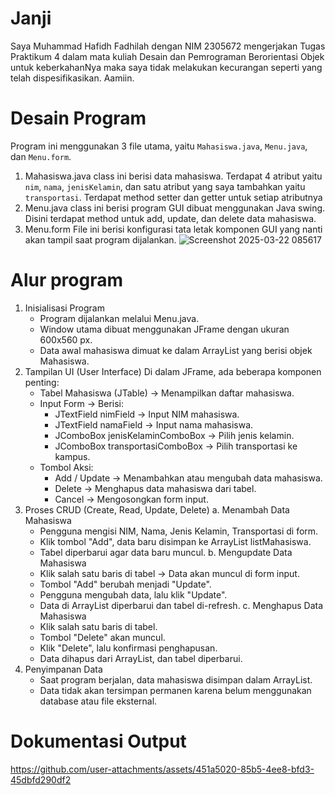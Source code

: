# Janji
Saya Muhammad Hafidh Fadhilah dengan NIM 2305672 mengerjakan Tugas Praktikum 4 dalam mata kuliah Desain dan Pemrograman Berorientasi Objek untuk keberkahanNya maka saya tidak melakukan kecurangan seperti yang telah dispesifikasikan. Aamiin.

# Desain Program
Program ini menggunakan 3 file utama, yaitu `Mahasiswa.java`, `Menu.java`, dan `Menu.form`.
1. Mahasiswa.java
   class ini berisi data mahasiswa. Terdapat 4 atribut yaitu `nim`, `nama`, `jenisKelamin`, dan satu atribut yang saya tambahkan yaitu `transportasi`. Terdapat method setter 
   dan getter untuk setiap atributnya
2. Menu.java
   class ini berisi program GUI dibuat menggunakan Java swing. Disini terdapat method untuk add, update, dan delete data mahasiswa.
3. Menu.form
   File ini berisi konfigurasi tata letak komponen GUI yang nanti akan tampil saat program dijalankan.
   ![Screenshot 2025-03-22 085617](https://github.com/user-attachments/assets/0ca3ec8a-2bb2-4228-9aee-93646ef938a8)

# Alur program
1. Inisialisasi Program
   - Program dijalankan melalui Menu.java.
   - Window utama dibuat menggunakan JFrame dengan ukuran 600x560 px.
   - Data awal mahasiswa dimuat ke dalam ArrayList yang berisi objek Mahasiswa.
3. Tampilan UI (User Interface)
   Di dalam JFrame, ada beberapa komponen penting:
   - Tabel Mahasiswa (JTable) → Menampilkan daftar mahasiswa.
   - Input Form → Berisi:
      - JTextField nimField → Input NIM mahasiswa.
      - JTextField namaField → Input nama mahasiswa.
      - JComboBox jenisKelaminComboBox → Pilih jenis kelamin.
      - JComboBox transportasiComboBox → Pilih transportasi ke kampus.
   - Tombol Aksi:
      - Add / Update → Menambahkan atau mengubah data mahasiswa.
      - Delete → Menghapus data mahasiswa dari tabel.
      - Cancel → Mengosongkan form input.
3. Proses CRUD (Create, Read, Update, Delete)
   a. Menambah Data Mahasiswa
      - Pengguna mengisi NIM, Nama, Jenis Kelamin, Transportasi di form.
      - Klik tombol "Add", data baru disimpan ke ArrayList listMahasiswa.
      - Tabel diperbarui agar data baru muncul.
   b. Mengupdate Data Mahasiswa
      - Klik salah satu baris di tabel → Data akan muncul di form input.
      - Tombol "Add" berubah menjadi "Update".
      - Pengguna mengubah data, lalu klik "Update".
      - Data di ArrayList diperbarui dan tabel di-refresh.
   c. Menghapus Data Mahasiswa
      - Klik salah satu baris di tabel.
      - Tombol "Delete" akan muncul.
      - Klik "Delete", lalu konfirmasi penghapusan.
      - Data dihapus dari ArrayList, dan tabel diperbarui.
5. Penyimpanan Data
   - Saat program berjalan, data mahasiswa disimpan dalam ArrayList.
   - Data tidak akan tersimpan permanen karena belum menggunakan database atau file eksternal.

# Dokumentasi Output
https://github.com/user-attachments/assets/451a5020-85b5-4ee8-bfd3-45dbfd290df2


